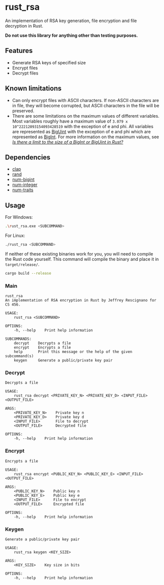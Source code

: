 # rust_rsa
An implementation of RSA key generation, file encryption and file decryption in Rust.

**Do not use this library for anything other than testing purposes.**

## Features
* Generate RSA keys of specified size
* Encrypt files
* Decrypt files

## Known limitations
* Can only encrypt files with ASCII characters. If non-ASCII characters are in file, they will become corrupted, but ASCII characters in the file will be preserved.
* There are some limitations on the maximum values of different variables. Most variables roughly have a maximum value of `3.079 x 10^22212093154093428519` with the exception of e and phi. All variables are represented as [BigUint](https://docs.rs/num-bigint/latest/num_bigint/struct.BigUint.html) with the exception of e and phi which are represented as [BigInt](https://docs.rs/num-bigint/latest/num_bigint/struct.BigInt.html). For more information on the maximum values, see [*Is there a limit to the size of a BigInt or BigUint in Rust?*](https://stackoverflow.com/questions/50504503/is-there-a-limit-to-the-size-of-a-bigint-or-biguint-in-rust/)

## Dependencies
* [clap](https://crates.io/crates/clap)
* [rand](https://crates.io/crates/rand)
* [num-bigint](https://crates.io/crates/num-bigint)
* [num-integer](https://crates.io/crates/num-integer)
* [num-traits](https://crates.io/crates/num-traits)

## Usage

For Windows:
```bash
.\rust_rsa.exe <SUBCOMMAND>
```

For Linux:
```bash
./rust_rsa <SUBCOMMAND>
```

If neither of these existing binaries work for you, you will need to compile the Rust code yourself. This command will compile the binary and place it in `target/release/`.
```bash
cargo build --release 
```

### Main
```
rust_rsa 
An implementation of RSA encryption in Rust by Jeffrey Rescignano for CS 456.

USAGE:
    rust_rsa <SUBCOMMAND>

OPTIONS:
    -h, --help    Print help information

SUBCOMMANDS:
    decrypt    Decrypts a file
    encrypt    Encrypts a file
    help       Print this message or the help of the given subcommand(s)
    keygen     Generate a public/private key pair
```

### Decrypt
```
Decrypts a file

USAGE:
    rust_rsa decrypt <PRIVATE_KEY_N> <PRIVATE_KEY_D> <INPUT_FILE> <OUTPUT_FILE>

ARGS:
    <PRIVATE_KEY_N>    Private key n
    <PRIVATE_KEY_D>    Private key d
    <INPUT_FILE>       File to decrypt
    <OUTPUT_FILE>      Decrypted file

OPTIONS:
    -h, --help    Print help information
```

### Encrypt
```
Encrypts a file

USAGE:
    rust_rsa encrypt <PUBLIC_KEY_N> <PUBLIC_KEY_E> <INPUT_FILE> <OUTPUT_FILE>

ARGS:
    <PUBLIC_KEY_N>    Public key n
    <PUBLIC_KEY_E>    Public key e
    <INPUT_FILE>      File to encrypt
    <OUTPUT_FILE>     Encrypted file

OPTIONS:
    -h, --help    Print help information
```

### Keygen
```
Generate a public/private key pair

USAGE:
    rust_rsa keygen <KEY_SIZE>

ARGS:
    <KEY_SIZE>    Key size in bits

OPTIONS:
    -h, --help    Print help information
```
